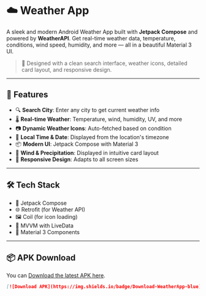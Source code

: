 # ☁️ Weather App

A sleek and modern Android Weather App built with **Jetpack Compose** and powered by **WeatherAPI**. Get real-time weather data, temperature, conditions, wind speed, humidity, and more — all in a beautiful Material 3 UI.

> 🎯 Designed with a clean search interface, weather icons, detailed card layout, and responsive design.

---

## 🚀 Features

- 🔍 **Search City**: Enter any city to get current weather info
- 🌡️ **Real-time Weather**: Temperature, wind, humidity, UV, and more
- 📷 **Dynamic Weather Icons**: Auto-fetched based on condition
- 📅 **Local Time & Date**: Displayed from the location's timezone
- 📦 **Modern UI**: Jetpack Compose with Material 3
- 💨 **Wind & Precipitation**: Displayed in intuitive card layout
- 📲 **Responsive Design**: Adapts to all screen sizes

---

## 🛠 Tech Stack

- 📍 Jetpack Compose
- 🌐 Retrofit (for Weather API)
- 🖼️ Coil (for icon loading)
- 🔐 MVVM with LiveData
- 🎨 Material 3 Components

---

## 📦 APK Download

You can [Download the latest APK here](https://github.com/Ashu-sosuke/Weather-App/releases/latest).

```markdown
[![Download APK](https://img.shields.io/badge/Download-WeatherApp-blue)](https://github.com/Ashu-sosuke/Weather-App/releases/latest)

